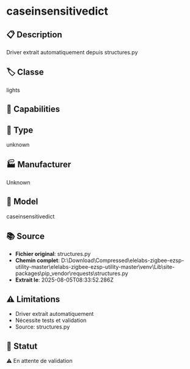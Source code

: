 # caseinsensitivedict

## 📋 Description
Driver extrait automatiquement depuis structures.py

## 🏷️ Classe
lights

## 🔧 Capabilities


## 📡 Type
unknown

## 🏭 Manufacturer
Unknown

## 📱 Model
caseinsensitivedict

## 📚 Source
- **Fichier original**: structures.py
- **Chemin complet**: D:\Download\Compressed\elelabs-zigbee-ezsp-utility-master\elelabs-zigbee-ezsp-utility-master\venv\Lib\site-packages\pip\_vendor\requests\structures.py
- **Extrait le**: 2025-08-05T08:33:52.286Z

## ⚠️ Limitations
- Driver extrait automatiquement
- Nécessite tests et validation
- Source: structures.py

## 🚀 Statut
⚠️ En attente de validation
